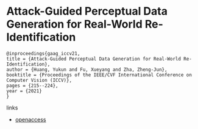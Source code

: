 # Attack-Guided Perceptual Data Generation for Real-World Re-Identification

```
@inproceedings{gaag_iccv21,
title = {Attack-Guided Perceptual Data Generation for Real-World Re-Identification},
author = {Huang, Yukun and Fu, Xueyang and Zha, Zheng-Jun},
booktitle = {Proceedings of the IEEE/CVF International Conference on Computer Vision (ICCV)},
pages = {215--224},
year = {2021}
}
```

links
- [openaccess](http://openaccess.thecvf.com//content/ICCV2021/html/Huang_Attack-Guided_Perceptual_Data_Generation_for_Real-World_Re-Identification_ICCV_2021_paper.html)
